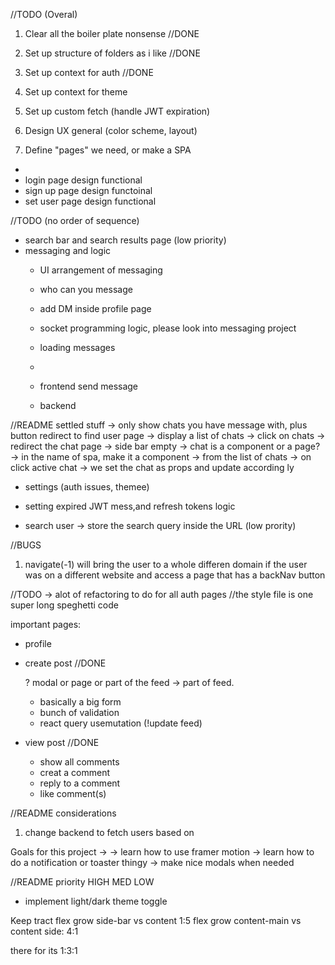 



//TODO (Overal)
1. Clear all the boiler plate nonsense //DONE
2. Set up structure of folders as i like //DONE
3. Set up context for auth //DONE
4. Set up context for theme 
5. Set up custom fetch (handle JWT expiration)

6. Design UX general (color scheme, layout)
7. Define "pages" we need, or make a SPA
-
- login page design
    functional
- sign up page design
    functoinal
- set user page design
    functional

//TODO (no order of sequence)
- search bar and search results page (low priority)
- messaging and logic
    - UI arrangement of messaging
    
    - who can you message 
    - add DM inside profile page
    - socket programming logic, please look into messaging project
    - loading messages
    - 
    - frontend send message
    - backend


//README settled stuff
-> only show chats you have message with, plus button redirect to find user page
-> display a list of chats
-> click on chats -> redirect the chat page 
-> side bar empty
-> chat is a component or a page? 
-> in the name of spa, make it a component
-> from the list of chats 
-> on click active chat
-> we set the chat as props and update according ly 
    
- settings (auth issues, themee)
- setting expired JWT mess,and refresh tokens logic

- search user -> store the search query inside the URL (low prority)


//BUGS
1. navigate(-1) will bring the user to a whole differen domain if the user was on a different website and access a page that has a backNav button



//TODO -> alot of refactoring to do for all auth pages
//the style file is one super long speghetti code



important pages:
- profile
- create post //DONE

    ? modal or page or part of the feed -> part of feed.
    - basically a big form
    - bunch of validation
    - react query usemutation (!update feed)


- view post  //DONE
    - show all comments
    - creat a comment
    - reply to a comment
    - like comment(s)




//README considerations
1. change backend to fetch users based on 


Goals for this project
-> 
-> learn how to use  framer motion
-> learn how to do a notification or toaster thingy
-> make nice modals when needed


//README 
priority 
HIGH
MED
LOW
- implement light/dark theme toggle


Keep tract
flex grow side-bar vs content
1:5
flex grow content-main vs content side:
4:1

there for its 1:3:1